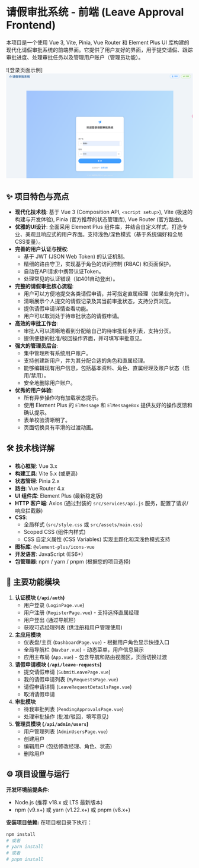 # 请假审批系统 - 前端 (Leave Approval Frontend)

本项目是一个使用 Vue 3, Vite, Pinia, Vue Router 和 Element Plus UI 库构建的现代化请假审批系统的前端界面。它提供了用户友好的界面，用于提交请假、跟踪审批进度、处理审批任务以及管理用户账户（管理员功能）。

![登录页面示例] ![img.png](img.png)
## ✨ 项目特色与亮点

*   **现代化技术栈**: 基于 Vue 3 (Composition API, `<script setup>`), Vite (极速的构建与开发体验), Pinia (官方推荐的状态管理库), Vue Router (官方路由)。
*   **优雅的UI设计**: 全面采用 Element Plus 组件库，并结合自定义样式，打造专业、美观且响应式的用户界面。支持浅色/深色模式（基于系统偏好和全局CSS变量）。
*   **完善的用户认证与授权**:
    *   基于 JWT (JSON Web Token) 的认证机制。
    *   精细的路由守卫，实现基于角色的访问控制 (RBAC) 和页面保护。
    *   自动在API请求中携带认证Token。
    *   处理常见的认证错误（如401自动登出）。
*   **完整的请假审批核心流程**:
    *   用户可以方便地提交各类请假申请，并可指定直属经理（如果业务允许）。
    *   清晰展示个人提交的请假记录及其当前审批状态，支持分页浏览。
    *   提供请假申请详情查看功能。
    *   用户可以取消处于待审批状态的请假申请。
*   **高效的审批工作台**:
    *   审批人可以清晰地看到分配给自己的待审批任务列表，支持分页。
    *   提供便捷的批准/驳回操作界面，并可填写审批意见。
*   **强大的管理员后台**:
    *   集中管理所有系统用户账户。
    *   支持创建新用户，并为其分配合适的角色和直属经理。
    *   能够编辑现有用户信息，包括基本资料、角色、直属经理及账户状态（启用/禁用）。
    *   安全地删除用户账户。
*   **优秀的用户体验**:
    *   所有异步操作均有加载状态提示。
    *   使用 Element Plus 的 `ElMessage` 和 `ElMessageBox` 提供友好的操作反馈和确认提示。
    *   表单校验清晰明了。
    *   页面切换具有平滑的过渡动画。

## 🛠️ 技术栈详解

*   **核心框架**: Vue 3.x
*   **构建工具**: Vite 5.x (或更高)
*   **状态管理**: Pinia 2.x
*   **路由**: Vue Router 4.x
*   **UI 组件库**: Element Plus (最新稳定版)
*   **HTTP 客户端**: Axios (通过封装的 `src/services/api.js` 服务，配置了请求/响应拦截器)
*   **CSS**:
    *   全局样式 (`src/style.css` 或 `src/assets/main.css`)
    *   Scoped CSS (组件内样式)
    *   CSS 自定义属性 (CSS Variables) 实现主题化和深浅色模式支持
*   **图标库**: `@element-plus/icons-vue`
*   **开发语言**: JavaScript (ES6+)
*   **包管理器**: npm / yarn / pnpm (根据您的项目选择)

## 🚀 主要功能模块

1.  **认证模块 (`/api/auth`)**
    *   用户登录 (`LoginPage.vue`)
    *   用户注册 (`RegisterPage.vue`) - 支持选择直属经理
    *   用户登出 (通过导航栏)
    *   获取可选经理列表 (供注册和用户管理使用)
2.  **主应用模块**
    *   仪表盘/主页 (`DashboardPage.vue`) - 根据用户角色显示快捷入口
    *   全局导航栏 (`Navbar.vue`) - 动态菜单，用户信息展示
    *   应用主布局 (`App.vue`) - 包含导航和路由视图区，页面切换过渡
3.  **请假申请模块 (`/api/leave-requests`)**
    *   提交请假申请 (`SubmitLeavePage.vue`)
    *   我的请假申请列表 (`MyRequestsPage.vue`)
    *   请假申请详情 (`LeaveRequestDetailsPage.vue`)
    *   取消请假申请
4.  **审批模块**
    *   待我审批列表 (`PendingApprovalsPage.vue`)
    *   处理审批操作 (批准/驳回，填写意见)
5.  **管理员模块 (`/api/admin/users`)**
    *   用户管理列表 (`AdminUsersPage.vue`)
    *   创建用户
    *   编辑用户 (包括修改经理、角色、状态)
    *   删除用户

## ⚙️ 项目设置与运行

**开发环境前提条件:**
*   Node.js (推荐 v18.x 或 LTS 最新版本)
*   npm (v9.x+) 或 yarn (v1.22.x+) 或 pnpm (v8.x+)

**安装项目依赖:**
在项目根目录下执行：
```bash
npm install
# 或者
# yarn install
# 或者
# pnpm install
